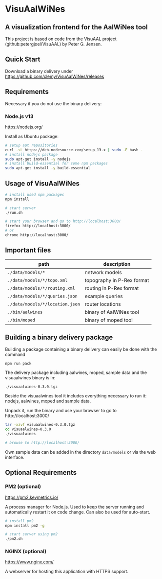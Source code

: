 # VisuAalWiNes

## A visualization frontend for the AalWiNes tool
This project is based on code from the VisuAAL project (github:petergjoel/VisuAAL) by Peter G. Jensen.

## Quick Start
Download a binary delivery under https://github.com/clemy/VisuAalWiNes/releases

## Requirements
Necessary if you do not use the binary delivery:

###  Node.js v13 
<https://nodejs.org/>

Install as Ubuntu package:
```bash
# setup apt repositories
curl -sL https://deb.nodesource.com/setup_13.x | sudo -E bash -
# install nodejs package
sudo apt-get install -y nodejs
# install build-essential for some npm packages
sudo apt-get install -y build-essential
```

## Usage of VisuAalWiNes

```bash
# install used npm packages
npm install

# start server
./run.sh

# start your browser and go to http://localhost:3000/
firefox http://localhost:3000/
# or
chrome http://localhost:3000/
```

## Important files

| path                            | description |
| ------------------------------- | ----------- |
| `./data/models/*`               | network models |
| `./data/models/*/topo.xml`      | topography in P-Rex format |
| `./data/models/*/routing.xml`   | routing in P-Rex format |
| `./data/models/*/queries.json`  | example queries |
| `./data/models/*/location.json` | router locations |
| `./bin/aalwines`                | binary of AalWiNes tool |
| `./bin/moped`                   | binary of moped tool |

## Building a binary delivery package

Building a package containing a binary delivery can easily be done with the command

```bash
npm run pack
```

The delivery package including aalwines, moped, sample data and the visuaalwines binary is in:

`./visuaalwines-0.3.0.tgz`

Beside the visuaalwines tool it includes everything necessary to run it: nodejs, aalwines, moped and sample data.

Unpack it, run the binary and use your browser to go to http://localhost:3000/

```bash
tar -xzvf visuaalwines-0.3.0.tgz
cd visuaalwines-0.3.0
./visuaalwines

# browse to http://localhost:3000/
```

Own sample data can be added in the directory `data/models` or via the web interface.

## Optional Requirements

### PM2 (optional)
<https://pm2.keymetrics.io/>

A process manager for Node.js. Used to keep the server running and automatically restart it on code change. Can also be used for auto-start.

```bash
# install pm2
npm install pm2 -g

# start server using pm2
./pm2.sh
```

### NGINX (optional)
<https://www.nginx.com/>

A webserver for hosting this application with HTTPS support.
